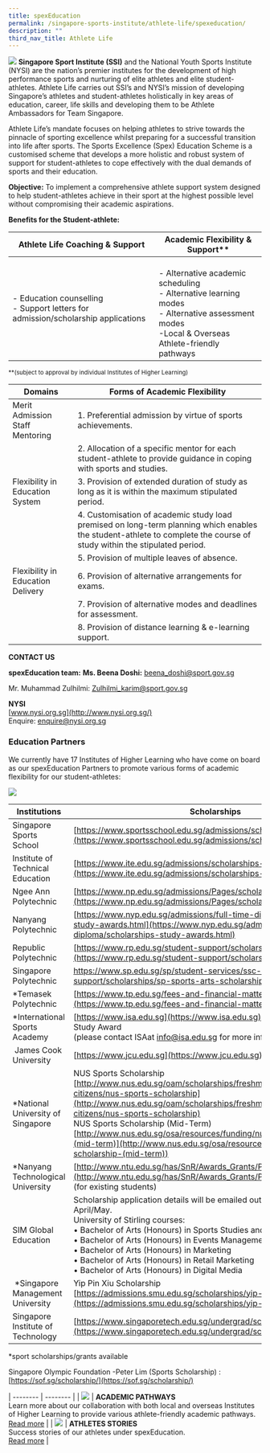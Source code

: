 ```yaml
---
title: spexEducation
permalink: /singapore-sports-institute/athlete-life/spexeducation/
description: ""
third_nav_title: Athlete Life
---
```

![](/images/Our%20Work/Singapore%20Sports%20Institute/Athlete%20Life/SpexEducation/spexEducation-15-Apr.png)
**Singapore Sport Institute (SSI)** and the National Youth Sports Institute (NYSI) are the nation’s premier institutes for the development of high performance sports and nurturing of elite athletes and elite student-athletes. Athlete Life carries out SSI’s and NYSI’s mission of developing Singapore’s athletes and student-athletes holistically in key areas of education, career, life skills and developing them to be Athlete Ambassadors for Team Singapore. 

Athlete Life’s mandate focuses on helping athletes to strive towards the pinnacle of sporting excellence whilst preparing for a successful transition into life after sports. The Sports Excellence (Spex) Education Scheme is a customised scheme that develops a more holistic and robust system of support for student-athletes to cope effectively with the dual demands of sports and their education. 

**Objective:**
To implement a comprehensive athlete support system designed to help student-athletes achieve in their sport at the highest possible level without compromising their academic aspirations.

**Benefits for the Student-athlete:**

| Athlete Life Coaching & Support	 | Academic Flexibility & Support** |
| -------- | -------- | 
| - Education counselling<br>- Support letters for admission/scholarship applications | <br> - Alternative academic scheduling<br> - Alternative learning modes<br> - Alternative assessment modes<br> -Local & Overseas Athlete-friendly pathways | 

<small>\*\*(subject to approval by individual Institutes of Higher Learning)</small>


| Domains	 | Forms of Academic Flexibility | 
| -------- | -------- | 
| Merit Admission Staff Mentoring| 1. Preferential admission by virtue of sports achievements. |
|| 2. Allocation of a specific mentor for each student-athlete to provide guidance in coping with sports and studies.|
|Flexibility in Education System| 3. Provision of extended duration of study as long as it is within the maximum stipulated period.|
|| 4. Customisation of academic study load premised on long-term planning which enables the student-athlete to complete the course of study within the stipulated period.
||5. Provision of multiple leaves of absence.|
|Flexibility in Education Delivery|6. Provision of alternative arrangements for exams.|
||7. Provision of alternative modes and deadlines for assessment.|
||8. Provision of distance learning & e-learning support.|


**CONTACT US**

**spexEducation team:**
**Ms. Beena Doshi:** [beena_doshi@sport.gov.sg](mailto:beena_doshi@sport.gov.sg)  
  
Mr. Muhammad Zulhilmi: [Zulhilmi_karim@sport.gov.sg](mailto:Zulhilmi_karim@sport.gov.sg)

**NYSI**  
[www.nysi.org.sg](http://www.nysi.org.sg/)  
Enquire: [enquire@nysi.org.sg](mailto:enquire@nysi.org.sg)

### **Education Partners**

We currently have 17 Institutes of Higher Learning who have come on board as our spexEducation Partners to promote various forms of academic flexibility for our student-athletes:

![](/images/Our%20Work/Singapore%20Sports%20Institute/Athlete%20Life/SpexEducation/IHL_logo_collage_2022.jpeg)

| Institutions | Scholarships |
| -------- | -------- | 
| Singapore Sports School	| [https://www.sportsschool.edu.sg/admissions/scholarships](https://www.sportsschool.edu.sg/admissions/scholarships)   |
|  Institute of Technical Education		| [https://www.ite.edu.sg/admissions/scholarships-award-and-bursaries](https://www.ite.edu.sg/admissions/scholarships-award-and-bursaries)   |
|Ngee Ann Polytechnic|[https://www.np.edu.sg/admissions/Pages/scholarships.aspx#](https://www.np.edu.sg/admissions/Pages/scholarships.aspx#)|
| Nanyang Polytechnic| [https://www.nyp.edu.sg/admissions/full-time-diploma/scholarships-study-awards.html](https://www.nyp.edu.sg/admissions/full-time-diploma/scholarships-study-awards.html)|
|Republic Polytechnic| [https://www.rp.edu.sg/student-support/scholarships-awards](https://www.rp.edu.sg/student-support/scholarships-awards)|
|Singapore Polytechnic|	 https://www.sp.edu.sg/sp/student-services/ssc-overview/student-support/scholarships/sp-sports-arts-scholarship|
| \*Temasek Polytechnic| [https://www.tp.edu.sg/fees-and-financial-matters/scholarships](https://www.tp.edu.sg/fees-and-financial-matters/scholarships)|
| \*International Sports Academy| [https://www.isa.edu.sg](https://www.isa.edu.sg) IMC Sports Diploma Study Award <br>(please contact ISAat [info@isa.edu.sg](mailto:info@isa.edu.sg) for more information)|
| James Cook University| [https://www.jcu.edu.sg](https://www.jcu.edu.sg)|
|\*National University of Singapore|NUS Sports Scholarship<br>[http://www.nus.edu.sg/oam/scholarships/freshmen-singapore-citizens/nus-sports-scholarship](http://www.nus.edu.sg/oam/scholarships/freshmen-singapore-citizens/nus-sports-scholarship)<br>NUS Sports Scholarship (Mid-Term)<br>[http://www.nus.edu.sg/osa/resources/funding/nus-sports-scholarship-(mid-term)](http://www.nus.edu.sg/osa/resources/funding/nus-sports-scholarship-(mid-term))|
| \*Nanyang Technological University	| [http://www.ntu.edu.sg/has/SnR/Awards_Grants/Pages/SportsGrants.aspx](http://www.ntu.edu.sg/has/SnR/Awards_Grants/Pages/SportsGrants.aspx)<br>(for existing students)|
| SIM Global Education| Scholarship application details will be emailed out to all carded athlete in April/May.<br>University of Stirling courses:<br>• Bachelor of Arts (Honours) in Sports Studies and Marketing<br>• Bachelor of Arts (Honours) in Events Management<br>• Bachelor of Arts (Honours) in Marketing<br>• Bachelor of Arts (Honours) in Retail Marketing<br>• Bachelor of Arts (Honours) in Digital Media|
| \*Singapore Management University|Yip Pin Xiu Scholarship<br>[https://admissions.smu.edu.sg/scholarships/yip-pin-xiu-scholarship](https://admissions.smu.edu.sg/scholarships/yip-pin-xiu-scholarship)|
| Singapore Institute of Technology	| [https://www.singaporetech.edu.sg/undergrad/scholarships](https://www.singaporetech.edu.sg/undergrad/scholarships)

\*sport scholarships/grants available

Singapore Olympic Foundation -Peter Lim (Sports Scholarship) : [https://sof.sg/scholarship/](https://sof.sg/scholarship/)

| -------- | -------- | 
| ![](/images/Our%20Work/Singapore%20Sports%20Institute/Athlete%20Life/SpexEducation/04_Suzanne_Seah_Education.jpeg)    | **ACADEMIC PATHWAYS**<br>Learn more about our collaboration with both local and overseas Institutes of Higher Learning to provide various athlete-friendly academic pathways.<br>[Read more](/academic-pathways/)     | 
| ![](/images/Our%20Work/Singapore%20Sports%20Institute/Athlete%20Life/SpexEducation/VeronicaShantiPereira.png)  | **ATHLETES STORIES**<br>Success stories of our athletes under spexEducation.<br>[Read more](/athletes-stories/) |